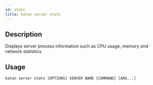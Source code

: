```yaml
---
id: stats
title: katan server stats
---
```


## Description
Displays server process information such as CPU usage, memory and network statistics.

## Usage
```console
katan server stats [OPTIONS] SERVER NAME [COMMAND] [ARG...]
```
